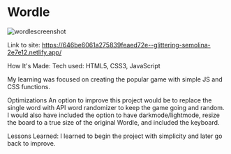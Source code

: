 # Wordle
![wordlescreenshot](https://github.com/Desace1938/Wordle/assets/97551971/88c85378-9603-4e7b-90f7-dc4909e626fe)


Link to site: https://646be6061a275839feaed72e--glittering-semolina-2e7e12.netlify.app/

How It's Made:
Tech used: HTML5, CSS3, JavaScript

My learning was focused on creating the popular game with simple JS and CSS functions. 

Optimizations
An option to improve this project would be to replace the single word with API word randomizer to keep the game going and random. 
I would also have included the option to have darkmode/lightmode, resize the board to a true size of the original Wordle, and included the keyboard.


Lessons Learned:
I learned to begin the project with simplicity and later go back to improve. 
